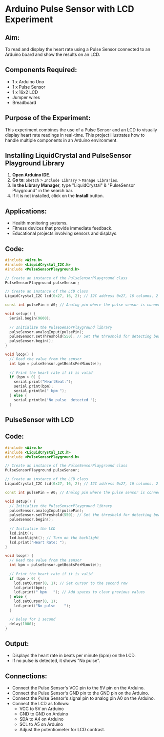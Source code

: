 # Arduino Pulse Sensor with LCD Experiment

## Aim:
To read and display the heart rate using a Pulse Sensor connected to an Arduino board and show the results on an LCD.

## Components Required:
- 1 x Arduino Uno
- 1 x Pulse Sensor
- 1 x 16x2 LCD
- Jumper wires
- Breadboard

## Purpose of the Experiment:
This experiment combines the use of a Pulse Sensor and an LCD to visually display heart rate readings in real-time. This project illustrates how to handle multiple components in an Arduino environment.

## Installing LiquidCrystal  and PulseSensor Playground Library

1. **Open Arduino IDE**.
2. **Go to**: `Sketch` > `Include Library` > `Manage Libraries`.
3. **In the Library Manager**, type "LiquidCrystal" & "PulseSensor Playground" in the search bar.
4. If it is not installed, click on the **Install** button.


## Applications:
- Health monitoring systems.
- Fitness devices that provide immediate feedback.
- Educational projects involving sensors and displays.

## Code:
```cpp
#include <Wire.h>
#include <LiquidCrystal_I2C.h>
#include <PulseSensorPlayground.h>

// Create an instance of the PulseSensorPlayground class
PulseSensorPlayground pulseSensor;

// Create an instance of the LCD class
LiquidCrystal_I2C lcd(0x27, 16, 2); // I2C address 0x27, 16 columns, 2 rows

const int pulsePin = A0; // Analog pin where the pulse sensor is connected

void setup() {
  Serial.begin(9600);
  
  // Initialize the PulseSensorPlayground library
  pulseSensor.analogInput(pulsePin);
  pulseSensor.setThreshold(550); // Set the threshold for detecting beats
  pulseSensor.begin();
}

void loop() {
  // Read the value from the sensor
  int bpm = pulseSensor.getBeatsPerMinute();
  
  // Print the heart rate if it is valid
  if (bpm > 0) {
    serial.print("HeartBeat:");
    serial.print(bpm);
    serial.println(" bpm "); 
  } else {
    serial.println("No pulse  detected ");
  }
```

## PulseSensor with LCD
## Code:
```cpp
#include <Wire.h>
#include <LiquidCrystal_I2C.h>
#include <PulseSensorPlayground.h>

// Create an instance of the PulseSensorPlayground class
PulseSensorPlayground pulseSensor;

// Create an instance of the LCD class
LiquidCrystal_I2C lcd(0x27, 16, 2); // I2C address 0x27, 16 columns, 2 rows

const int pulsePin = A0; // Analog pin where the pulse sensor is connected

void setup() {
  // Initialize the PulseSensorPlayground library
  pulseSensor.analogInput(pulsePin);
  pulseSensor.setThreshold(550); // Set the threshold for detecting beats
  pulseSensor.begin();
  
  // Initialize the LCD
  lcd.init();
  lcd.backlight(); // Turn on the backlight
  lcd.print("Heart Rate: ");
}

void loop() {
  // Read the value from the sensor
  int bpm = pulseSensor.getBeatsPerMinute();
  
  // Print the heart rate if it is valid
  if (bpm > 0) {
    lcd.setCursor(0, 1); // Set cursor to the second row
    lcd.print(bpm);
    lcd.print(" bpm   "); // Add spaces to clear previous values
  } else {
    lcd.setCursor(0, 1);
    lcd.print("No pulse    ");
  }

  // Delay for 1 second
  delay(1000);
}
```

## Output:
   - Displays the heart rate in beats per minute (bpm) on the LCD.
   - If no pulse is detected, it shows "No pulse".

## Connections:
   - Connect the Pulse Sensor's VCC pin to the 5V pin on the Arduino.
   - Connect the Pulse Sensor's GND pin to the GND pin on the Arduino.
   - Connect the Pulse Sensor's signal pin to analog pin A0 on the Arduino.
   - Connect the LCD as follows:
     - VCC to 5V on Arduino
     - GND to GND on Arduino
     - SDA to A4 on Arduino
     - SCL to A5 on Arduino
     - Adjust the potentiometer for LCD contrast.

